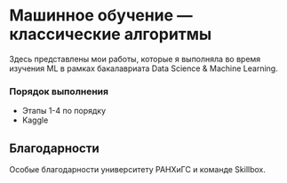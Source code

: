 # Машинное обучение — классические алгоритмы
Здесь представлены мои работы, которые я выполняла во время изучения ML в рамках бакалавриата Data Science & Machine Learning.

### Порядок выполнения
- Этапы 1-4 по порядку
- Kaggle

## Благодарности
Особые благодарности университету РАНХиГС и команде Skillbox.
